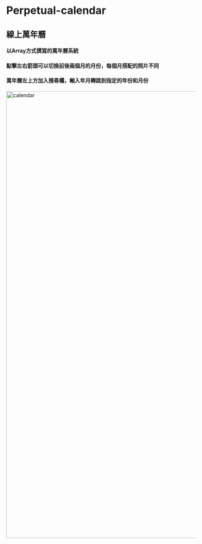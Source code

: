 Perpetual-calendar
===
線上萬年曆
---
  
#### 以Array方式撰寫的萬年曆系統  
#### 點擊左右箭頭可以切換前後兩個月的月份，每個月搭配的照片不同  
#### 萬年曆左上方加入搜尋欄，輸入年月轉跳到指定的年份和月份  
  
<img width="1184" alt="calendar" src="https://user-images.githubusercontent.com/103909150/171164987-178369ef-2a9d-4b1c-8ec0-fd324d7a4756.png">
